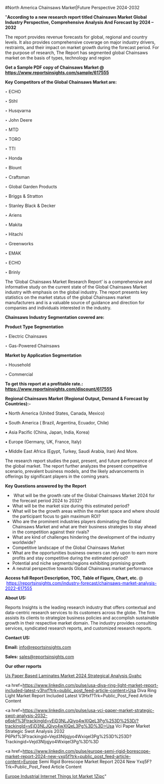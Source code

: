 #North America Chainsaws Market|Future Perspective 2024-2032

"<strong>According to a new research report titled Chainsaws Market Global Industry Perspective, Comprehensive Analysis And Forecast by 2024 – 2032</strong>

The report provides revenue forecasts for global, regional and country levels. It also provides comprehensive coverage on major industry drivers, restraints, and their impact on market growth during the forecast period. For the purpose of research, The Report has segmented global Chainsaws market on the basis of types, technology and region

<strong>Get a Sample PDF copy of Chainsaws Market </strong><strong>@<a href=https://www.reportsinsights.com/sample/617555 style=color:#0000ff;> https://www.reportsinsights.com/sample/617555</a></strong></font>

<strong>Key Competitors of the Global Chainsaws Market are:</strong>

‣ ECHO

‣ Stihl

‣ Husqvarna

‣ John Deere

‣ MTD

‣ TORO

‣ TTI

‣ Honda

‣ Blount

‣ Craftsman

‣ Global Garden Products

‣ Briggs & Stratton

‣ Stanley Black & Decker

‣ Ariens

‣ Makita

‣ Hitachi

‣ Greenworks

‣ EMAK

‣ ECHO

‣ Brinly

The ‘Global Chainsaws Market Research Report’ is a comprehensive and informative study on the current state of the Global Chainsaws Market industry with emphasis on the global industry. The report presents key statistics on the market status of the global Chainsaws market manufacturers and is a valuable source of guidance and direction for companies and individuals interested in the industry.

<strong>Chainsaws Industry Segmentation covered are:</strong>

<strong>Product Type Segmentation</strong>

‣ Electric Chainsaws

‣ Gas-Powered Chainsaws

<strong>Market by Application Segmentation</strong>

‣ Household

‣ Commercial

<strong>To get this report at a profitable rate.: <a href=https://www.reportsinsights.com/discount/617555 style=color:#0000ff;>https://www.reportsinsights.com/discount/617555</a></strong></font>

<strong>Regional Chainsaws Market (Regional Output, Demand &amp; Forecast by Countries):-</strong>

• North America (United States, Canada, Mexico)

• South America ( Brazil, Argentina, Ecuador, Chile)

• Asia Pacific (China, Japan, India, Korea)

• Europe (Germany, UK, France, Italy)

• Middle East Africa (Egypt, Turkey, Saudi Arabia, Iran) And More.

The research report studies the past, present, and future performance of the global market. The report further analyzes the present competitive scenario, prevalent business models, and the likely advancements in offerings by significant players in the coming years.

<strong>Key Questions answered by the Report</strong>
<ul>
  <li> What will be the growth rate of the Global Chainsaws Market 2024 for the forecast period 2024 to 2032?</li>
  <li>What will be the market size during this estimated period?</li>
  <li>What will be the growth areas within the market space and where should the participant focus to gain maximum ROI?</li>
  <li>Who are the prominent industries players dominating the Global Chainsaws Market and what are their business strategies to stay ahead in the competition against their rivals?</li>
  <li>What are kind of challenges hindering the development of the industry worldwide?</li>
  <li>Competitive landscape of the Global Chainsaws Market</li>
  <li>What are the opportunities business owners can rely upon to earn more profits and stay competitive during the estimated period?</li>
  <li>Potential and niche segments/regions exhibiting promising growth</li>
  <li>A neutral perspective towards Global Chainsaws market performance</li>
</ul>
<strong>Access full Report Description, TOC, Table of Figure, Chart, etc. </strong>@  <a href=https://reportsinsights.com/industry-forecast/chainsaws-market-analysis-2022-617555 style=color:#0000ff;>https://reportsinsights.com/industry-forecast/chainsaws-market-analysis-2022-617555</a></font>

<strong><strong>About US</strong>:</strong>

Reports Insights is the leading research industry that offers contextual and data-centric research services to its customers across the globe. The firm assists its clients to strategize business policies and accomplish sustainable growth in their respective market domain. The industry provides consulting services, syndicated research reports, and customized research reports.

<strong>Contact US:</strong>

<p class=""""><b>Email:</b> <a href=mailto:info@reportsinsights.com>info@reportsinsights.com</a></p>
<p class=""""><b>Sales:</b> <a href=mailto:sales@reportsinsights.com>sales@reportsinsights.com</a></p>

<strong>Our other reports</strong>

<a href=https://www.linkedin.com/pulse/us-paper-based-laminates-market-2024-strategical-analysis-gvahc/>Us Paper Based Laminates Market 2024 Strategical Analysis Gvahc</a>

<a href=https://www.linkedin.com/pulse/usa-diva-ring-light-market-report-included-latest-v3hxf?trk=public_post_feed-article-content>Usa Diva Ring Light Market Report Included Latest V3Hxf?Trk=Public_Post_Feed Article Content</a>

<a href=https://www.linkedin.com/pulse/usa-vci-paper-market-strategic-swot-analysis-2032-p6pkf%3FtrackingId=vEjD3NLJQjyo4wXIQeL3Pg%253D%253D/?trackingId=vEjD3NLJQjyo4wXIQeL3Pg%3D%3D>Usa Vci Paper Market Strategic Swot Analysis 2032 P6Pkf%3Ftrackingid=Vejd3Nljqjyo4Wxiqel3Pg%253D%253D?Trackingid=Vejd3Nljqjyo4Wxiqel3Pg%3D%3D</a>

<a href=https://www.linkedin.com/pulse/europe-semi-rigid-borescope-market-report-2024-new-yxq5f?trk=public_post_feed-article-content>Europe Semi Rigid Borescope Market Report 2024 New Yxq5F?Trk=Public_Post_Feed Article Content</a>

<a href=https://www.linkedin.com/pulse/europe-industrial-internet-things-iot-market-1zipc/>Europe Industrial Internet Things Iot Market 1Zipc</a>"
